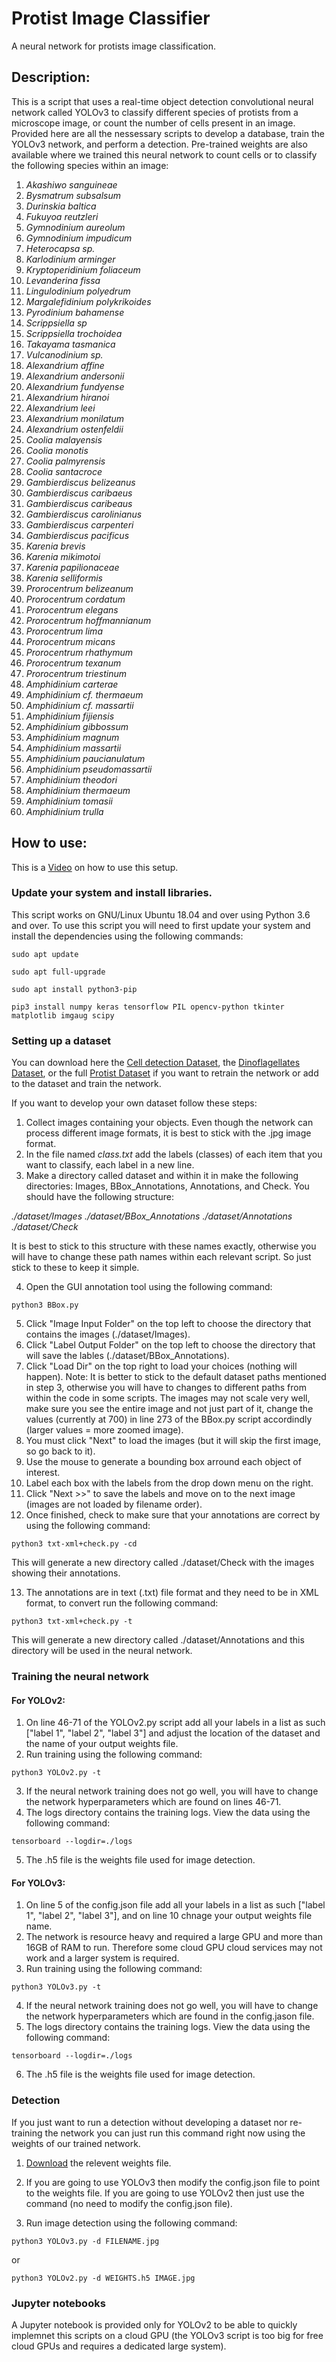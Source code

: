 # Protist Image Classifier
A neural network for protists image classification.

## Description:
This is a script that uses a real-time object detection convolutional neural network called YOLOv3 to classify different species of protists from a microscope image, or count the number of cells present in an image. Provided here are all the nessessary scripts to develop a database, train the YOLOv3 network, and perform a detection. Pre-trained weights are also available where we trained this neural network to count cells or to classify the following species within an image:

1. *Akashiwo sanguineae*
2. *Bysmatrum subsalsum*
3. *Durinskia baltica*
4. *Fukuyoa reutzleri*
5. *Gymnodinium aureolum*
6. *Gymnodinium impudicum*
7. *Heterocapsa sp.*
8. *Karlodinium arminger*
9. *Kryptoperidinium foliaceum*
10. *Levanderina fissa*
11. *Lingulodinium polyedrum*
12. *Margalefidinium polykrikoides*
13. *Pyrodinium bahamense*
14. *Scrippsiella sp*
15. *Scrippsiella trochoidea*
16. *Takayama tasmanica*
17. *Vulcanodinium sp.*
18. *Alexandrium affine*
19. *Alexandrium andersonii*
20. *Alexandrium fundyense*
21. *Alexandrium hiranoi*
22. *Alexandrium leei*
23. *Alexandrium monilatum*
24. *Alexandrium ostenfeldii*
25. *Coolia malayensis*
26. *Coolia monotis*
27. *Coolia palmyrensis*
28. *Coolia santacroce*
29. *Gambierdiscus belizeanus*
30. *Gambierdiscus caribaeus*
31. *Gambierdiscus caribeaus*
32. *Gambierdiscus carolinianus*
33. *Gambierdiscus carpenteri*
34. *Gambierdiscus pacificus*
35. *Karenia brevis*
36. *Karenia mikimotoi*
37. *Karenia papilionaceae*
38. *Karenia selliformis*
39. *Prorocentrum belizeanum*
40. *Prorocentrum cordatum*
41. *Prorocentrum elegans*
42. *Prorocentrum hoffmannianum*
43. *Prorocentrum lima*
44. *Prorocentrum micans*
45. *Prorocentrum rhathymum*
46. *Prorocentrum texanum*
47. *Prorocentrum triestinum*
48. *Amphidinium carterae*
49. *Amphidinium cf. thermaeum*
50. *Amphidinium cf. massartii*
51. *Amphidinium fijiensis*
52. *Amphidinium gibbossum*
53. *Amphidinium magnum*
54. *Amphidinium massartii*
55. *Amphidinium paucianulatum*
56. *Amphidinium pseudomassartii*
57. *Amphidinium theodori*
58. *Amphidinium thermaeum*
59. *Amphidinium tomasii*
60. *Amphidinium trulla*

## How to use:
This is a [Video]() on how to use this setup.

### Update your system and install libraries.
This script works on GNU/Linux Ubuntu 18.04 and over using Python 3.6 and over. To use this script you will need to first update your system and install the dependencies using the following commands:

`sudo apt update`

`sudo apt full-upgrade`

`sudo apt install python3-pip`

`pip3 install numpy keras tensorflow PIL opencv-python tkinter matplotlib imgaug scipy`

### Setting up a dataset
You can download here the [Cell detection Dataset](https://www.dropbox.com/s/3qm7xi12bbxgje7/dataset.tar.bz2?dl=0), the [Dinoflagellates Dataset](), or the full [Protist Dataset]() if you want to retrain the network or add to the dataset and train the network.

If you want to develop your own dataset follow these steps:

1. Collect images containing your objects. Even though the network can process different image formats, it is best to stick with the .jpg image format.
2. In the file named *class.txt* add the labels (classes) of each item that you want to classify, each label in a new line.
3. Make a directory called dataset and within it in make the following directories: Images, BBox_Annotations, Annotations, and Check. You should have the following structure:

*./dataset/Images*
*./dataset/BBox_Annotations*
*./dataset/Annotations*
*./dataset/Check*

It is best to stick to this structure with these names exactly, otherwise you will have to change these path names within each relevant script. So just stick to these to keep it simple.

4. Open the GUI annotation tool using the following command:

`python3 BBox.py`

5. Click "Image Input Folder" on the top left to choose the directory that contains the images (./dataset/Images).
6. Click "Label Output Folder" on the top left to choose the directory that will save the lables (./dataset/BBox_Annotations).
7. Click "Load Dir" on the top right to load your choices (nothing will happen). Note: It is better to stick to the default dataset paths mentioned in step 3, otherwise you will have to changes to different paths from within the code in some scripts. The images may not scale very well, make sure you see the entire image and not just part of it, change the values (currently at 700) in line 273 of the BBox.py script accordindly (larger values = more zoomed image).
8. You must click "Next" to load the images (but it will skip the first image, so go back to it).
9. Use the mouse to generate a bounding box arround each object of interest.
10. Label each box with the labels from the drop down menu on the right.
11. Click "Next >>" to save the labels and move on to the next image (images are not loaded by filename order).
12. Once finished, check to make sure that your annotations are correct by using the following command:

`python3 txt-xml+check.py -cd`

This will generate a new directory called ./dataset/Check with the images showing their annotations.

13. The annotations are in text (.txt) file format and they need to be in XML format, to convert run the following command:

`python3 txt-xml+check.py -t`

This will generate a new directory called ./dataset/Annotations and this directory will be used in the neural network.

### Training the neural network
#### For YOLOv2:
1. On line 46-71 of the YOLOv2.py script add all your labels in a list as such ["label 1", "label 2", "label 3"] and adjust the location of the dataset and the name of your output weights file.
2. Run training using the following command:

`python3 YOLOv2.py -t`

3. If the neural network training does not go well, you will have to change the network hyperparameters which are found on lines 46-71.
4. The logs directory contains the training logs. View the data using the following command:

`tensorboard --logdir=./logs`

5. The .h5 file is the weights file used for image detection.

#### For YOLOv3:
1. On line 5 of the config.json file add all your labels in a list as such ["label 1", "label 2", "label 3"], and on line 10 chnage your output weights file name.
2. The network is resource heavy and required a large GPU and more than 16GB of RAM to run. Therefore some cloud GPU cloud services may not work and a larger system is required.
3. Run training using the following command:

`python3 YOLOv3.py -t`

4. If the neural network training does not go well, you will have to change the network hyperparameters which are found in the config.jason file.
5. The logs directory contains the training logs. View the data using the following command:

`tensorboard --logdir=./logs`

6. The .h5 file is the weights file used for image detection.

### Detection
If you just want to run a detection without developing a dataset nor re-training the network you can just run this command right now using the weights of our trained network.
1. [Download](https://www.dropbox.com/sh/h6tjfbh3wymxze1/AABN1FslPRjgCnF-5S2i5jEpa?dl=0) the relevent weights file.
2. If you are going to use YOLOv3 then modify the config.json file to point to the weights file. If you are going to use YOLOv2 then just use the command (no need to modify the config.json file).

3. Run image detection using the following command:

`python3 YOLOv3.py -d FILENAME.jpg`

or

`python3 YOLOv2.py -d WEIGHTS.h5 IMAGE.jpg`

### Jupyter notebooks
A Jupyter notebook is provided only for YOLOv2 to be able to quickly implemnet this scripts on a cloud GPU (the YOLOv3 script is too big for free cloud GPUs and requires a dedicated large system).
